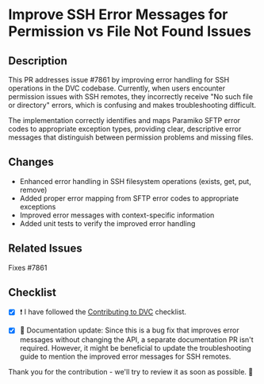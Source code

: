 # Improve SSH Error Messages for Permission vs File Not Found Issues

## Description
This PR addresses issue #7861 by improving error handling for SSH operations in the DVC codebase. Currently, when users encounter permission issues with SSH remotes, they incorrectly receive "No such file or directory" errors, which is confusing and makes troubleshooting difficult.

The implementation correctly identifies and maps Paramiko SFTP error codes to appropriate exception types, providing clear, descriptive error messages that distinguish between permission problems and missing files.

## Changes
- Enhanced error handling in SSH filesystem operations (exists, get, put, remove)
- Added proper error mapping from SFTP error codes to appropriate exceptions
- Improved error messages with context-specific information
- Added unit tests to verify the improved error handling

## Related Issues
Fixes #7861

## Checklist
* [x] ❗ I have followed the [Contributing to DVC](https://dvc.org/doc/user-guide/contributing/core) checklist.

* [x] 📖 Documentation update: Since this is a bug fix that improves error messages without changing the API, a separate documentation PR isn't required. However, it might be beneficial to update the troubleshooting guide to mention the improved error messages for SSH remotes.

Thank you for the contribution - we'll try to review it as soon as possible. 🙏 